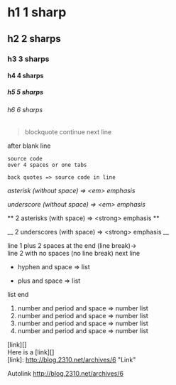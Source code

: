 # h1 1 sharp
## h2 2 sharps
### h3 3 sharps
#### h4 4 sharps
##### h5 5 sharps
###### h6 6 sharps

> blockquote
continue next line

after blank line

    source code
    over 4 spaces or one tabs

` back quotes => source code in line `

*asterisk (without space) => &lt;em&gt; emphasis*

_underscore (without space) => &lt;em&gt; emphasis_

** 2 asterisks (with space) => &lt;strong&gt; emphasis **

__ 2 underscores (with space) => &lt;strong&gt; emphasis __


line 1 plus 2 spaces at the end (line break)->  
line 2 with no spaces (no line break)
next line

- hyphen and space => list
+ plus and space => list

list end

1. number and period and space => number list
1. number and period and space => number list
1. number and period and space => number list
1. number and period and space => number list

[link][]  
Here is a [link][]  
[link]: http://blog.2310.net/archives/6 "Link"

Autolink <http://blog.2310.net/archives/6>



